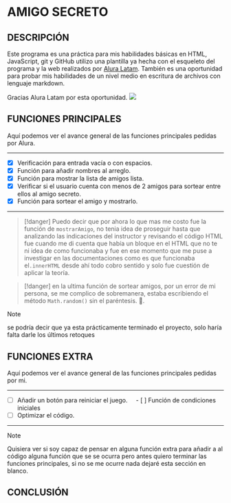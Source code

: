 # AMIGO SECRETO
## DESCRIPCIÓN
Este programa es una práctica para mis habilidades básicas en HTML, JavaScript, git y GitHub utilizo una plantilla ya hecha con el esqueleto del programa y la web realizados por [Alura Latam](https://www.aluracursos.com/).
También es una oportunidad para probar mis habilidades de un nivel medio en escritura de archivos con lenguaje markdown.

Gracias Alura Latam por esta oportunidad. ![](https://www.aluracursos.com/assets/img/home/alura-logo.1730889068.svg)

  

## FUNCIONES PRINCIPALES
Aquí podemos ver el avance general de las funciones principales pedidas por Alura.

---

- [x] Verificación para entrada vacía o con espacios.
- [x] Función para añadir nombres al arreglo.
- [x] Función para mostrar la lista de amigos lista.
- [x] Verificar si el usuario cuenta con menos de 2 amigos para sortear entre ellos al amigo secreto.
- [x] Función para sortear el amigo y mostrarlo.

---

>[!danger]
>Puedo decir que por ahora lo que mas me costo fue la función de `mostrarAmigo`, no tenia idea de proseguir hasta que analizando las indicaciones del instructor y revisando el código HTML fue cuando me di cuenta que había un bloque en el HTML que no te ni idea de como funcionaba y fue en ese momento que me puse a investigar en las documentaciones como es que funcionaba el`.innerHTML` desde ahí todo cobro sentido y solo fue cuestión de aplicar la teoría.
  
>[!danger]
>en la ultima función de sortear amigos, por un error de mi persona, se me complico de sobremanera, estaba escribiendo el método `Math.random()` sin el paréntesis. 🫣.

  >[!note]
  >se podría decir que ya esta prácticamente terminado el proyecto, solo haría falta darle los últimos retoques

## FUNCIONES EXTRA
Aquí podemos ver el avance general de las funciones principales pedidas por mi.

---

- [ ] Añadir un botón para reiniciar el juego.
    - [ ] Función de condiciones iniciales
- [ ] Optimizar el código.

---

>[!note]
>Quisiera ver si soy capaz de pensar en alguna función extra para añadir a al código alguna función que se se ocurra pero antes quiero terminar las funciones principales, si no se me ocurre nada dejaré esta sección en blanco. 

## CONCLUSIÓN
